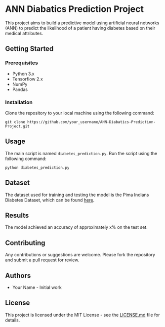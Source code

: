 <!DOCTYPE html>
<html>
<head>
  <title>ANN Diabatics Prediction Project</title>
</head>
<body>
  <h1>ANN Diabatics Prediction Project</h1>
  <p>This project aims to build a predictive model using artificial neural networks (ANN) to predict the likelihood of a patient having diabetes based on their medical attributes.</p>
  <h2>Getting Started</h2>
  <h3>Prerequisites</h3>
  <ul>
    <li>Python 3.x</li>
    <li>Tensorflow 2.x</li>
    <li>NumPy</li>
    <li>Pandas</li>
  </ul>
  <h3>Installation</h3>
  <p>Clone the repository to your local machine using the following command:</p>
  <code>git clone https://github.com/your_username/ANN-Diabatics-Prediction-Project.git</code>
  <h2>Usage</h2>
  <p>The main script is named <code>diabetes_prediction.py</code>. Run the script using the following command:</p>
  <code>python diabetes_prediction.py</code>
  <h2>Dataset</h2>
  <p>The dataset used for training and testing the model is the Pima Indians Diabetes Dataset, which can be found <a href="https://www.kaggle.com/uciml/pima-indians-diabetes-database">here</a>.</p>
  <h2>Results</h2>
  <p>The model achieved an accuracy of approximately x% on the test set.</p>
  <h2>Contributing</h2>
  <p>Any contributions or suggestions are welcome. Please fork the repository and submit a pull request for review.</p>
  <h2>Authors</h2>
  <ul>
    <li>Your Name - Initial work</li>
  </ul>
  <h2>License</h2>
  <p>This project is licensed under the MIT License - see the <a href="https://github.com/your_username/ANN-Diabatics-Prediction-Project/blob/master/LICENSE">LICENSE.md</a> file for details.</p>
</body>
</html>
